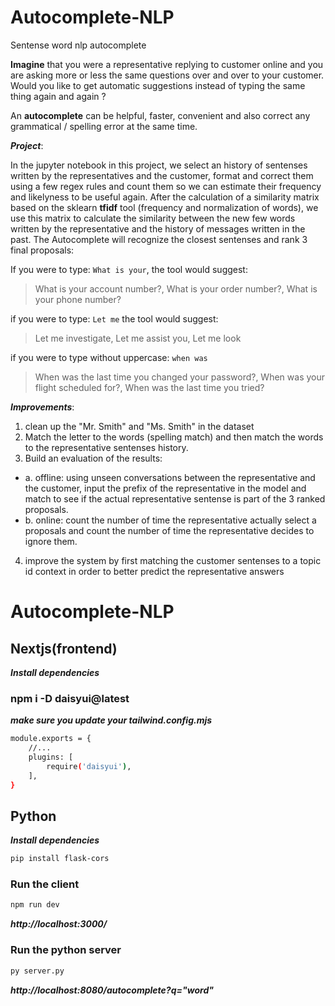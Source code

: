 # Autocomplete-NLP

Sentense word nlp autocomplete

**Imagine** that you were a representative replying to customer online and you are asking more or less the same questions over and over to your customer. Would you like to get automatic suggestions instead of typing the same thing again and again ?

An **autocomplete** can be helpful, faster, convenient and also correct any grammatical / spelling error at the same time.

**_Project_**:

In the jupyter notebook in this project, we select an history of sentenses written by the representatives and the customer, format and correct them using a few regex rules and count them so we can estimate their frequency and likelyness to be useful again.
After the calculation of a similarity matrix based on the sklearn **tfidf** tool (frequency and normalization of words), we use this matrix to calculate the similarity between the new few words written by the representative and the history of messages written in the past.
The Autocomplete will recognize the closest sentenses and rank 3 final proposals:

If you were to type: `What is your`,
the tool would suggest:

> What is your account number?,
> What is your order number?,
> What is your phone number?

if you were to type: `Let me`
the tool would suggest:

> Let me investigate, Let me assist you, Let me look

if you were to type without uppercase: `when was`

> When was the last time you changed your password?,
> When was your flight scheduled for?,
> When was the last time you tried?

**_Improvements_**:

1.  clean up the "Mr. Smith" and "Ms. Smith" in the dataset
2.  Match the letter to the words (spelling match) and then match the words to the representative sentenses history.
3.  Build an evaluation of the results:

-   a. offline: using unseen conversations between the representative and the customer, input the prefix of the representative in the model and match to see if the actual representative sentense is part of the 3 ranked proposals.
-   b. online: count the number of time the representative actually select a proposals and count the number of time the representative decides to ignore them.

4.  improve the system by first matching the customer sentenses to a topic id context in order to better predict the representative answers

# Autocomplete-NLP

## Nextjs(frontend)

**_Install dependencies_**

### npm i -D daisyui@latest

**_make sure you update your tailwind.config.mjs_**

```bash
module.exports = {
    //...
    plugins: [
        require('daisyui'),
    ],
}
```

## Python

**_Install dependencies_**

```bash
pip install flask-cors
```

### Run the client

```bash
npm run dev
```
**_http://localhost:3000/_**


### Run the python server

```bash
py server.py
```
**_http://localhost:8080/autocomplete?q="word"_**
